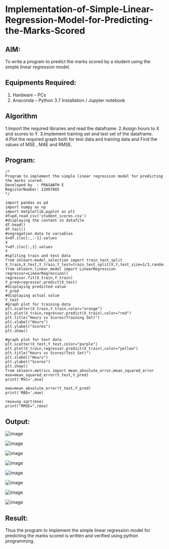 # Implementation-of-Simple-Linear-Regression-Model-for-Predicting-the-Marks-Scored

## AIM:
To write a program to predict the marks scored by a student using the simple linear regression model.

## Equipments Required:
1. Hardware – PCs
2. Anaconda – Python 3.7 Installation / Jupyter notebook

## Algorithm
1.Import the required libraries and read the dataframe.
2.Assign hours to X and scores to Y.
3.Implement training set and test set of the dataframe. 
4.Plot the required graph both for test data and training data and Find the values of MSE , MAE and RMSE.

## Program:
```
/*
Program to implement the simple linear regression model for predicting the marks scored.
Developed by  : PRASANTH E
RegisterNumber: 22007885 
*/

import pandas as pd
import numpy as np
import matplotlib.pyplot as plt
df=pd.read_csv('student_scores.csv')
#displaying the content in datafile
df.head()
df.tail()
#segregation data to variables
X=df.iloc[:,:-1].values
X
Y=df.iloc[:,1].values
Y
#spliting train and test data
from sklearn.model_selection import train_test_split
X_train,X_test,Y_train,Y_test=train_test_split(X,Y,test_size=1/3,random_state=0)
from sklearn.linear_model import LinearRegression
regressor=LinearRegression()
regressor.fit(X_train,Y_train)
Y_pred=regressor.predict(X_test)
#displaying predicted value
Y_pred
#displaying actual value
Y_test
#graph plot for training data
plt.scatter(X_train,Y_train,color="orange")
plt.plot(X_train,regressor.predict(X_train),color="red")
plt.title("Hours vs Scores(Training Set)")
plt.xlabel("Hours")
plt.ylabel("Scores")
plt.show()

#graph plot for test data
plt.scatter(X_test,Y_test,color="purple")
plt.plot(X_train,regressor.predict(X_train),color="yellow")
plt.title("Hours vs Scores(Test Set)")
plt.xlabel("Hours")
plt.ylabel("Scores")
plt.show()
from sklearn.metrics import mean_absolute_error,mean_squared_error
mse=mean_squared_error(Y_test,Y_pred)
print('MSC=',mse)

mae=mean_absolute_error(Y_test,Y_pred)
print('MAE=',mae)

rmse=np.sqrt(mse)
print("RMSE=",rmse)

```

## Output:

![image](https://user-images.githubusercontent.com/114572171/201523084-e81ddd2f-5eea-4383-9c61-32e4c68f4f54.png)

![image](https://user-images.githubusercontent.com/114572171/201523098-affbe9a9-3bf7-4ae6-937e-0d495486f419.png)

![image](https://user-images.githubusercontent.com/114572171/201523107-3ee002bd-f069-4df4-9daf-008d9d9a0166.png)

![image](https://user-images.githubusercontent.com/114572171/201523117-f4885995-aad1-4589-b8d6-88453caf2926.png)

![image](https://user-images.githubusercontent.com/114572171/201523124-5bb5b6eb-7b53-446f-98cf-157df3ad019b.png)

![image](https://user-images.githubusercontent.com/114572171/201523587-2c1891af-cb6a-4d0c-a8ad-5d1d54ccdca1.png)

![image](https://user-images.githubusercontent.com/114572171/201523339-42a32abb-2bac-4a6c-a2d5-77105d607d88.png)

![image](https://user-images.githubusercontent.com/114572171/201523348-3ee7f4c3-ebe0-4069-801e-8f105c53c958.png)




## Result:
Thus the program to implement the simple linear regression model for predicting the marks scored is written and verified using python programming.
